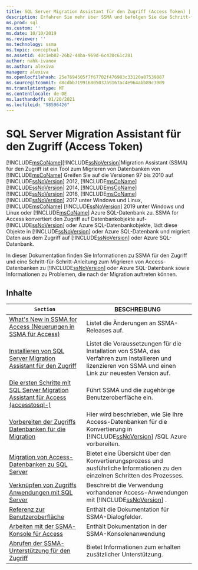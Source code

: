 ```yaml
---
title: SQL Server Migration Assistant für den Zugriff (Access Token) | Microsoft-Dokumentation
description: Erfahren Sie mehr über SSMA und befolgen Sie die Schritt-für-Schritt-Anleitungen zum Migrieren von Access-Datenbanken zu SQL Server oder Azure SQL-Datenbank.
ms.prod: sql
ms.custom: ''
ms.date: 10/10/2019
ms.reviewer: ''
ms.technology: ssma
ms.topic: conceptual
ms.assetid: 40c1eb02-26b2-44ba-969d-6c430c61c281
author: nahk-ivanov
ms.author: alexiva
manager: alexiva
ms.openlocfilehash: 25e7694505f7f67702f476983c33120a87539887
ms.sourcegitcommit: d8cdbb719916805037a9167ac4e964abb89c3909
ms.translationtype: MT
ms.contentlocale: de-DE
ms.lasthandoff: 01/20/2021
ms.locfileid: "98596426"
---
```

# <a name="sql-server-migration-assistant-for-access-accesstosql"></a>SQL Server Migration Assistant für den Zugriff (Access Token)

[!INCLUDE[msCoName](../../includes/msconame_md.md)][!INCLUDE[ssNoVersion](../../includes/ssnoversion-md.md)]Migration Assistant (SSMA) für den Zugriff ist ein Tool zum Migrieren von Datenbanken von [!INCLUDE[msCoName](../../includes/msconame_md.md)] Greifen Sie auf die Versionen 97 bis 2010 auf [!INCLUDE[ssNoVersion](../../includes/ssnoversion-md.md)] 2012, [!INCLUDE[msCoName](../../includes/msconame_md.md)] [!INCLUDE[ssNoVersion](../../includes/ssnoversion-md.md)] 2014, [!INCLUDE[msCoName](../../includes/msconame_md.md)] [!INCLUDE[ssNoVersion](../../includes/ssnoversion-md.md)] 2016, [!INCLUDE[msCoName](../../includes/msconame_md.md)] [!INCLUDE[ssNoVersion](../../includes/ssnoversion-md.md)] 2017 unter Windows und Linux, [!INCLUDE[msCoName](../../includes/msconame_md.md)] [!INCLUDE[ssNoVersion](../../includes/ssnoversion-md.md)] 2019 unter Windows und Linux oder [!INCLUDE[msCoName](../../includes/msconame_md.md)] Azure SQL-Datenbank zu. SSMA for Access konvertiert den Zugriff auf Datenbankobjekte auf- [!INCLUDE[ssNoVersion](../../includes/ssnoversion-md.md)] oder Azure SQL-Datenbankobjekte, lädt diese Objekte in [!INCLUDE[ssNoVersion](../../includes/ssnoversion-md.md)] oder Azure SQL-Datenbank und migriert Daten aus dem Zugriff auf [!INCLUDE[ssNoVersion](../../includes/ssnoversion-md.md)] oder Azure SQL-Datenbank.
  
In dieser Dokumentation finden Sie Informationen zu SSMA für den Zugriff und eine Schritt-für-Schritt-Anleitung zum Migrieren von Access-Datenbanken zu [!INCLUDE[ssNoVersion](../../includes/ssnoversion-md.md)] oder Azure SQL-Datenbank sowie Informationen zu Problemen, die nach der Migration auftreten können.  
  
## <a name="contents"></a>Inhalte  
  
|`Section`|BESCHREIBUNG|
|-----------|---------------|
|[What's New in SSMA for Access (Neuerungen in SSMA für Access)](./what-s-new-in-ssma-for-access-accesstosql.md)|Listet die Änderungen an SSMA-Releases auf.|  
|[Installieren von SQL Server Migration Assistant für den Zugriff](installing-sql-server-migration-assistant-for-access-accesstosql.md)|Listet die Voraussetzungen für die Installation von SSMA, das Verfahren zum Installieren und lizenzieren von SSMA und einen Link zur neuesten Version auf.|  
|[Die ersten Schritte mit SQL Server Migration Assistant für Access &#40;accesstosql-&#41;](../../ssma/access/getting-started-with-sql-server-migration-assistant-for-access-accesstosql.md)|Führt SSMA und die zugehörige Benutzeroberfläche ein.|  
|[Vorbereiten der Zugriffs Datenbanken für die Migration](preparing-access-databases-for-migration-accesstosql.md)|Hier wird beschrieben, wie Sie Ihre Access-Datenbanken für die Konvertierung in [!INCLUDE[ssNoVersion](../../includes/ssnoversion-md.md)] /SQL Azure vorbereiten.|  
|[Migration von Access-Datenbanken zu SQL Server](migrating-access-databases-to-sql-server-azure-sql-db-accesstosql.md)|Bietet eine Übersicht über den Konvertierungsprozess und ausführliche Informationen zu den einzelnen Schritten des Prozesses.|  
|[Verknüpfen von Zugriffs Anwendungen mit SQL Server](linking-access-applications-to-sql-server-azure-sql-db-accesstosql.md)|Beschreibt die Verwendung vorhandener Access-Anwendungen mit [!INCLUDE[ssNoVersion](../../includes/ssnoversion-md.md)] .|  
|[Referenz zur Benutzeroberfläche](user-interface-reference-accesstosql.md)|Enthält die Dokumentation für SSMA-Dialogfelder.|  
|[Arbeiten mit der SSMA-Konsole für Access](working-with-ssma-for-access-console-accesstosql.md)|Enthält Dokumentation in der SSMA-Konsolenanwendung|  
|[Abrufen der SSMA-Unterstützung für den Zugriff](../sql-server-migration-assistant.md)|Bietet Informationen zum erhalten zusätzlicher Unterstützung.|